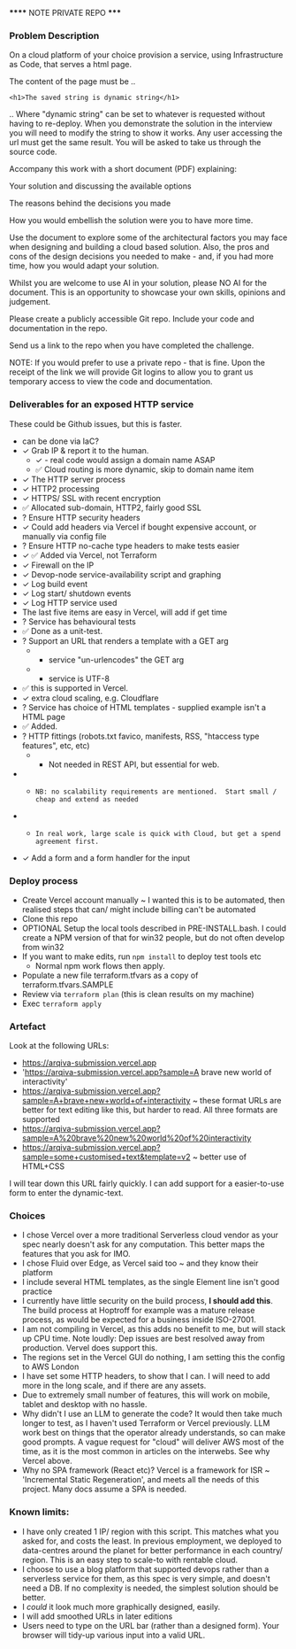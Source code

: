 ****\*\*\*\***** NOTE PRIVATE REPO ******\*\*\*******

### Problem Description

On a cloud platform of your choice provision a service, using Infrastructure as Code, that serves a html page.

The content of the page must be ..

    <h1>The saved string is dynamic string</h1>

.. Where "dynamic string" can be set to whatever is requested without having to re-deploy. When you demonstrate the solution in the interview you will need to modify the string to show it works. Any user accessing the url must get the same result. You will be asked to take us through the source code.

Accompany this work with a short document (PDF) explaining:

Your solution and discussing the available options

The reasons behind the decisions you made

How you would embellish the solution were you to have more time.

Use the document to explore some of the architectural factors you may face when designing and building a cloud based solution. Also, the pros and cons of the design decisions you needed to make - and, if you had more time, how you would adapt your solution.

Whilst you are welcome to use AI in your solution, please NO AI for the document. This is an opportunity to showcase your own skills, opinions and judgement.

Please create a publicly accessible Git repo. Include your code and documentation in the repo.

Send us a link to the repo when you have completed the challenge.

NOTE: If you would prefer to use a private repo - that is fine. Upon the receipt of the link we will provide Git logins to allow you to grant us temporary access to view the code and documentation.


### Deliverables for an exposed HTTP service

These could be Github issues, but this is faster.

- can be done via IaC?
- ✓ Grab IP & report it to the human.
  - ✓ - real code would assign a domain name ASAP
  - ✅ Cloud routing is more dynamic, skip to domain name item
- ✓ The HTTP server process
- ✓ HTTP2 processing
- ✓ HTTPS/ SSL with recent encryption
- ✅ Allocated sub-domain, HTTP2, fairly good SSL
- ? Ensure HTTP security headers
- ✓ Could add headers via Vercel if bought expensive account, or manually via config file
- ? Ensure HTTP no-cache type headers to make tests easier
- ✓ ✅ Added via Vercel, not Terraform
- ✓ Firewall on the IP
- ✓ Devop-node service-availability script and graphing
- ✓ Log build event
- ✓ Log start/ shutdown events
- ✓ Log HTTP service used
- The last five items are easy in Vercel, will add if get time
- ? Service has behavioural tests
- ✅ Done as a unit-test.
- ? Support an URL that renders a template with a GET arg
  - - service "un-urlencodes" the GET arg
  - - service is UTF-8
- ✅ this is supported in Vercel.
- ✓ extra cloud scaling, e.g. Cloudflare
- ? Service has choice of HTML templates - supplied example isn't a HTML page
- ✅ Added.
- ? HTTP fittings (robots.txt favico, manifests, RSS, "htaccess type features", etc, etc)
  - - Not needed in REST API, but essential for web.
- -     NB: no scalability requirements are mentioned.  Start small / cheap and extend as needed
- -     In real work, large scale is quick with Cloud, but get a spend agreement first.
- ✓ Add a form and a form handler for the input


### Deploy process

- Create Vercel account manually ~ I wanted this is to be automated, then realised steps that can/ might include billing can't be automated
- Clone this repo
- OPTIONAL Setup the local tools described in PRE-INSTALL.bash. I could create a NPM version of that for win32 people, but do not often develop from win32
- If you want to make edits, run `npm install` to deploy test tools etc
   - Normal npm work flows then apply.
- Populate a new file terraform.tfvars as a copy of terraform.tfvars.SAMPLE
- Review via `terraform plan` (this is clean results on my machine)
- Exec `terraform apply`


### Artefact

Look at the following URLs:

- https://arqiva-submission.vercel.app
- 'https://arqiva-submission.vercel.app?sample=A brave new world of interactivity'
- https://arqiva-submission.vercel.app?sample=A+brave+new+world+of+interactivity ~ these format URLs are better for text editing like this, but harder to read. All three formats are supported
- https://arqiva-submission.vercel.app?sample=A%20brave%20new%20world%20of%20interactivity
- https://arqiva-submission.vercel.app?sample=some+customised+text&template=v2 ~ better use of HTML+CSS

I will tear down this URL fairly quickly. I can add support for a easier-to-use form to enter the dynamic-text.


### Choices

- I chose Vercel over a more traditional Serverless cloud vendor as your spec nearly doesn't ask for any computation. This better maps the features that you ask for IMO.
- I chose Fluid over Edge, as Vercel said too ~ and they know their platform
- I include several HTML templates, as the single Element line isn't good practice
- I currently have little security on the build process, **I should add this**. The build process at Hoptroff for example was a mature release process, as would be expected for a business inside ISO-27001.
- I am not compiling in Vercel, as this adds no benefit to me, but will stack up CPU time. Note loudly: Dep issues are best resolved away from production. Vervel does support this.
- The regions set in the Vercel GUI do nothing, I am setting this the config to AWS London
- I have set some HTTP headers, to show that I can. I will need to add more in the long scale, and if there are any assets.
- Due to extremely small number of features, this will work on mobile, tablet and desktop with no hassle.
- Why didn't I use an LLM to generate the code? It would then take much longer to test, as I haven't used Terraform or Vercel previously. LLM work best on things that the operator already understands, so can make good prompts. A vague request for "cloud" will deliver AWS most of the time, as it is the most common in articles on the interwebs. See why Vercel above.
- Why no SPA framework (React etc)? Vercel is a framework for ISR ~ 'Incremental Static Regeneration', and meets all the needs of this project. Many docs assume a SPA is needed.

### Known limits:

- I have only created 1 IP/ region with this script. This matches what you asked for, and costs the least. In previous employment, we deployed to data-centres around the planet for better performance in each country/ region. This is an easy step to scale-to with rentable cloud.
- I choose to use a blog platform that supported devops rather than a serverless service for them, as this spec is very simple, and doesn't need a DB. If no complexity is needed, the simplest solution should be better.
- I _could_ it look much more graphically designed, easily.
- I will add smoothed URLs in later editions
- Users need to type on the URL bar (rather than a designed form). Your browser will tidy-up various input into a valid URL.
